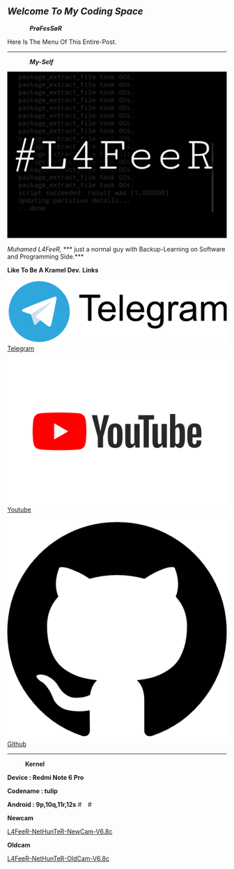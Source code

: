 ## ***Welcome To My Coding Space***


***⠀⠀⠀⠀⠀PrøFesSøR***


Here Is The Menu Of This Entire-Post.

* * *


***⠀⠀⠀⠀⠀My-Self***

![L4FeeR](assets/l4feer.png)

  *Muhamed L4FeeR,*
*** just a normal guy with Backup-Learning on Software and Programming Side.***

**Like To Be A Kramel Dev.**
    **Links**

![t.me/l4feer](assets/telegram.png)
   [Telegram](https://t.me/kali_nethunter_android)

![youtube.com](assets/youtube.png)
   [Youtube](https://youtube.com/channel/UCOB6x1Bn0dpBk0ZOHcARKYQ)

![github.com/L4FeeR](assets/github.png)
   [Github](https://github.com/L4FeeR)

 * * * 




**⠀⠀⠀⠀Kernel**

**Device   : Redmi Note 6 Pro**

**Codename : tulip**

**Android  : 9p,10q,11r,12s**
#⠀
#⠀

**Newcam**

[L4FeeR-NetHunTeR-NewCam-V6.8c](assests/kernel/L4FeeR-NetHunTeR-NewCam-V6.8c.zip)

**Oldcam**

[L4FeeR-NetHunTeR-OldCam-V6.8c](assests/kernel/L4FeeR-NetHunTeR-OldCam-V6.8c)
